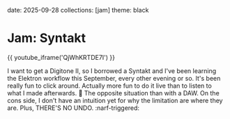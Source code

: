 date: 2025-09-28
collections: [jam]
theme: black

Jam: Syntakt
============

{{ youtube_iframe('QjWhKRTDE7I') }}

I want to get a Digitone II, so I borrowed a Syntakt and I've been learning the Elektron workflow this September, every other evening or so. It's been really fun to click around. Actually more fun to do it live than to listen to what I made afterwards. 🫠 The opposite situation than with a DAW. On the cons side, I don't have an intuition yet for why the limitation are where they are. Plus, THERE'S NO UNDO. :narf-triggered:

